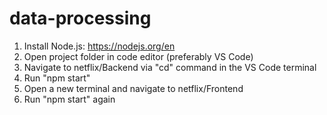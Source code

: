 # data-processing

1. Install Node.js: https://nodejs.org/en
2. Open project folder in code editor (preferably VS Code)
3. Navigate to netflix/Backend via "cd" command in the VS Code terminal
4. Run "npm start"
5. Open a new terminal and navigate to netflix/Frontend
6. Run "npm start" again
